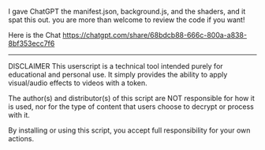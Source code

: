 I gave ChatGPT the manifest.json, background.js, and the shaders, and it spat this out.
you are more than welcome to review the code if you want!

Here is the Chat
https://chatgpt.com/share/68bdcb88-666c-800a-a838-8bf353ecc7f6

-----------------------------------------------------------------------------------------------

DISCLAIMER
   This userscript is a technical tool intended purely for educational and personal use.
   It simply provides the ability to apply visual/audio effects to videos with a token.

   The author(s) and distributor(s) of this script are NOT responsible for how it is used,
   nor for the type of content that users choose to decrypt or process with it.

   By installing or using this script, you accept full responsibility for your own actions.

